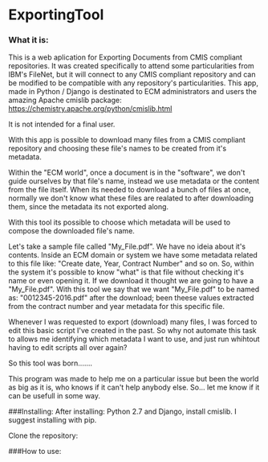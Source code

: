 # ExportingTool
### What it is:
This is a web aplication for Exporting Documents from CMIS compliant repositories.
It was created specifically to attend some particularities from IBM's FileNet, but it will connect to any CMIS compliant repository and can be modified to be compatible with any repository's particularities.
This app, made in Python / Django is destinated to ECM administrators and users the amazing Apache cmislib package: https://chemistry.apache.org/python/cmislib.html

It is not intended for a final user.

With this app is possible to download many files from a CMIS compliant repository and choosing these file's names to be created from it's metadata.

Within the "ECM world", once a document is in the "software", we don't guide ourselves by that file's name, instead we use metadata or the content from the file itself.
When its needed to download a bunch of files at once, normally we don't know what these files are realated to after downloading them, since the metadata its not exported along.

With this tool its possible to choose which metadata will be used to compose the downloaded file's name.

Let's take a sample file called "My_File.pdf". We have no ideia about it's contents. Inside an ECM domain or system we have some metadata related to this file like: "Create date, Year, Contract Number" and so on. So, within the system it's possible to know "what" is that file without checking it's name or even opening it. If we download it thought we are going to have a "My_File.pdf". With this tool we say that we want "My_File.pdf" to be named as: "0012345-2016.pdf" after the download; been theese values extracted from the contract number and year metadata for this specific file.

Whenever I was requested to export (download) many files, I was forced to edit this basic script I've created in the past. So why not automate this task to allows me identifying which metadata I want to use, and just run whihtout having to edit scripts all over again?

So this tool was born.......

This program was made to help me on a particular issue but been the world as big as it is, who knows if it can't help anybody else.
So... let me know if it can be usefull in some way.

###Installing:
After installing: Python 2.7 and Django, install cmislib. I suggest installing with pip.

Clone the repository:



###How to use:
